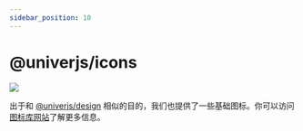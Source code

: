 ```yaml
---
sidebar_position: 10
---
```


# @univerjs/icons

![](/img/icons-preview.png)

出于和 [@univerjs/design](/docs/tutorial/plugins/common/design) 相似的目的，我们也提供了一些基础图标。你可以访问[图标库网站](https://univer-icons.vercel.app/)了解更多信息。
